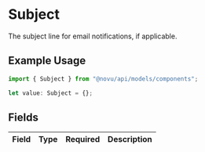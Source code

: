 # Subject

The subject line for email notifications, if applicable.

## Example Usage

```typescript
import { Subject } from "@novu/api/models/components";

let value: Subject = {};
```

## Fields

| Field       | Type        | Required    | Description |
| ----------- | ----------- | ----------- | ----------- |